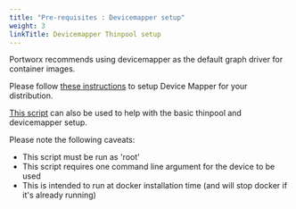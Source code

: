 ```yaml
---
title: "Pre-requisites : Devicemapper setup"
weight: 3
linkTitle: Devicemapper Thinpool setup
---
```


Portworx recommends using devicemapper as the default graph driver for container images.

Please follow [these instructions](https://docs.docker.com/engine/userguide/storagedriver/device-mapper-driver/#/configure-docker-with-devicemapper) to setup Device Mapper for your distribution.

[This script](https://raw.githubusercontent.com/portworx/px-docs/gh-pages/devicemapper-setup.sh) can also be used to help with the basic thinpool and devicemapper setup.

Please note the following caveats:

 * This script must be run as 'root'
 * This script requires one command line argument for the device to be used
 * This is intended to run at docker installation time (and will stop docker if it's already running)
